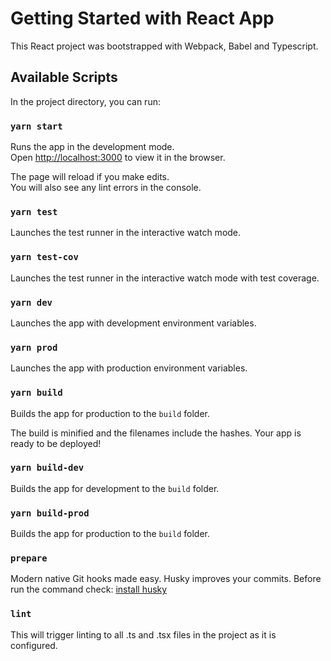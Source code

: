 # Getting Started with React App

This React project was bootstrapped with Webpack, Babel and Typescript.

## Available Scripts

In the project directory, you can run:

### `yarn start`

Runs the app in the development mode.\
Open [http://localhost:3000](http://localhost:3000) to view it in the browser.

The page will reload if you make edits.\
You will also see any lint errors in the console.

### `yarn test`

Launches the test runner in the interactive watch mode.

### `yarn test-cov`

Launches the test runner in the interactive watch mode with test coverage.

### `yarn dev`

Launches the app with development environment variables.

### `yarn prod`

Launches the app with production environment variables.

### `yarn build`

Builds the app for production to the `build` folder.

The build is minified and the filenames include the hashes.
Your app is ready to be deployed!

### `yarn build-dev`

Builds the app for development to the `build` folder.

### `yarn build-prod`

Builds the app for production to the `build` folder.

### `prepare`

Modern native Git hooks made easy. Husky improves your commits. Before run the command check:
[install husky](https://typicode.github.io/husky/#/?id=install)

### `lint`

This will trigger linting to all .ts and .tsx files in the project as it is configured.